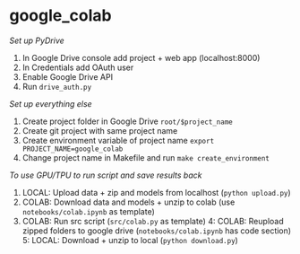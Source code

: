 google_colab
==============================

*Set up PyDrive*
1. In Google Drive console add project + web app (localhost:8000)
2. In Credentials add OAuth user
3. Enable Google Drive API
4. Run `drive_auth.py`

*Set up everything else*
1. Create project folder in Google Drive `root/$project_name`
2. Create git project with same project name
3. Create environment variable of project name `export PROJECT_NAME=google_colab `
4. Change project name in Makefile and run `make create_environment`

*To use GPU/TPU to run script and save results back*
1. LOCAL: Upload data + zip and models from localhost (`python upload.py`)
2. COLAB: Download data and models + unzip to colab (use `notebooks/colab.ipynb` as template)
3. COLAB: Run src script (`src/colab.py` as template)
4: COLAB: Reupload zipped folders to google drive (`notebooks/colab.ipynb` has code section)
5: LOCAL: Download + unzip to local  (`python download.py`)
